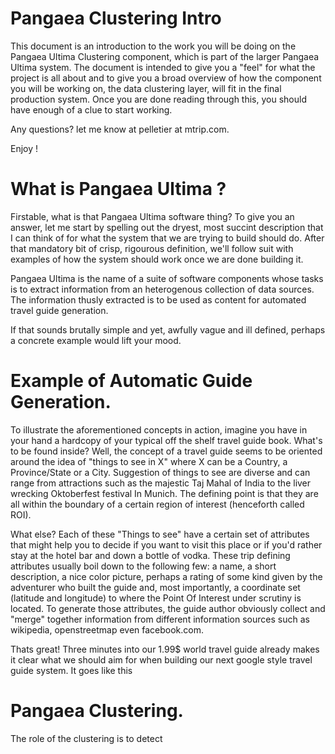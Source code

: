 Pangaea Clustering Intro
========================
This document is an introduction to the work you will be doing on the Pangaea Ultima Clustering component, which is 
part of the larger Pangaea Ultima system. The document is intended to give you a "feel" for what the project is all 
about and to give you a broad overview of how the component you will be working on, the data clustering layer, 
will fit in the final production system. Once you are done reading through this, you should have enough of a clue to
start working.

Any questions? let me know at pelletier at mtrip.com. 

Enjoy !

# What is Pangaea Ultima ?
Firstable,  what is that Pangaea Ultima software thing? To give you an answer, let me start by spelling out the dryest,
most succint description that I can think of for what the system that we are trying to build should do. After that 
mandatory bit of crisp, rigourous definition, we'll follow suit with examples of how the system should work once we are 
done building it.

Pangaea Ultima is the name of a suite of software components whose tasks is to extract information from an heterogenous 
collection of data sources. The information thusly extracted is to be used as content for automated travel guide 
generation. 

If that sounds brutally simple and yet, awfully vague and ill defined, perhaps a concrete example would 
lift your mood.

# Example of Automatic Guide Generation.
To illustrate the aforementioned concepts in action, imagine you have in your hand a hardcopy of your typical off the 
shelf travel guide book. What's to be found inside? Well, the concept of a travel guide seems to be oriented around the
idea of "things to see in X" where X can be a Country, a Province/State or a City. Suggestion of things to see are 
diverse and can range from attractions such as the majestic Taj Mahal of India to the liver wrecking
Oktoberfest festival In Munich. The defining point is that they are all within the boundary of a certain region of 
interest (henceforth called ROI). 

What else? Each of these "Things to see" have a certain set of attributes that might help you to decide if 
you want to visit this place or if you'd rather stay at the hotel bar and down a bottle of vodka. These trip defining 
attributes usually boil down to the following few: a name, a short description, a nice color picture,
perhaps a rating of some kind given by the adventurer who built the guide and, most importantly, a coordinate set
(latitude and longitude) to where the Point Of Interest under scrutiny is located. To generate those attributes,
the guide author obviously collect and "merge" together information from different information sources such as 
wikipedia, openstreetmap even facebook.com.

Thats great! Three minutes into our 1.99$ world travel guide already makes it clear what we should aim for when 
building our next google style travel guide system. It goes like this

# Pangaea Clustering.
The role of the clustering is to detect 







